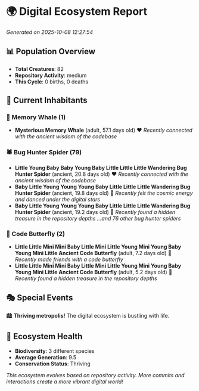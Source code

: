 # 🌍 Digital Ecosystem Report
*Generated on 2025-10-08 12:27:54*

## 📊 Population Overview
- **Total Creatures**: 82
- **Repository Activity**: medium
- **This Cycle**: 0 births, 0 deaths

## 👥 Current Inhabitants

### 🐋 Memory Whale (1)
- **Mysterious Memory Whale** (adult, 57.1 days old) ❤️
  *Recently connected with the ancient wisdom of the codebase*

### 🕷️ Bug Hunter Spider (79)
- **Little Young Baby Baby Young Baby Little Little Little Wandering Bug Hunter Spider** (ancient, 20.8 days old) ❤️
  *Recently connected with the ancient wisdom of the codebase*
- **Baby Little Young Young Young Baby Little Little Little Wandering Bug Hunter Spider** (ancient, 19.8 days old) 💛
  *Recently felt the cosmic energy and danced under the digital stars*
- **Baby Little Young Young Young Baby Little Little Little Wandering Bug Hunter Spider** (ancient, 19.2 days old) 💛
  *Recently found a hidden treasure in the repository depths*
  *...and 76 other bug hunter spiders*

### 🦋 Code Butterfly (2)
- **Little Little Mini Mini Baby Little Mini Little Young Mini Young Baby Young Mini Little Ancient Code Butterfly** (adult, 7.2 days old) 💚
  *Recently made friends with a code butterfly*
- **Little Little Mini Mini Baby Little Mini Little Young Mini Young Baby Young Mini Little Ancient Code Butterfly** (adult, 5.2 days old) 💚
  *Recently found a hidden treasure in the repository depths*

## 🎭 Special Events

🏙️ **Thriving metropolis!** The digital ecosystem is bustling with life.

## 🔬 Ecosystem Health
- **Biodiversity**: 3 different species
- **Average Generation**: 9.5
- **Conservation Status**: Thriving

*This ecosystem evolves based on repository activity. More commits and interactions create a more vibrant digital world!*